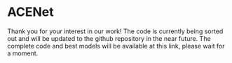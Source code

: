 # ACENet
Thank you for your interest in our work! The code is currently being sorted out and will be updated to the github repository in the near future. The complete code and best models will be available at this link, please wait for a moment.
